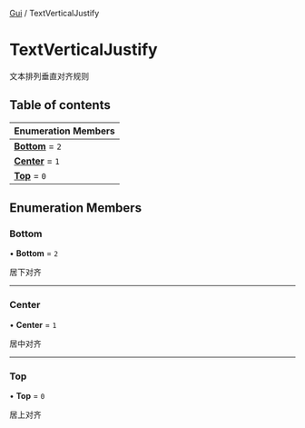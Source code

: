 [Gui](../groups/Core.Gui.md) / TextVerticalJustify

# TextVerticalJustify <Badge type="tip" text="Enumeration" /> <Score text="TextVerticalJustify" />

文本排列垂直对齐规则

## Table of contents

| Enumeration Members |
| :-----|
| **[Bottom](mw.TextVerticalJustify.md#bottom)** = ``2`` <br> |
| **[Center](mw.TextVerticalJustify.md#center)** = ``1`` <br> |
| **[Top](mw.TextVerticalJustify.md#top)** = ``0`` <br> |

## Enumeration Members

### Bottom <Score text="Bottom" /> 

• **Bottom** = ``2``

居下对齐

___

### Center <Score text="Center" /> 

• **Center** = ``1``

居中对齐

___

### Top <Score text="Top" /> 

• **Top** = ``0``

居上对齐
